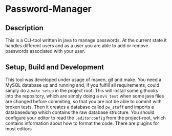 # Password-Manager

## Description

This is a CLI-tool written in java to manage passwords.
At the current state it handles different users and as a user you are able to add or remove passwords associated with your user.

## Setup, Build and Development

This tool was developed under usage of maven, git and make.
You need a MySQL database up and running and, if you fulfill
all requirements, could simply do a `make setup` in the project
root. This will install some githooks into the repository,
which are simply doing a `mvn test` when some java files are
changed before commiting, so that you are not be able
to commit with broken tests. Then it creates a database
called `pw_stuff` and imports a databasedump which
contains the raw database structure.
You should configure your editor to read the `.editorconfig`
from the project-root, which contains information about how to
format the code. There are plugins for most editors
